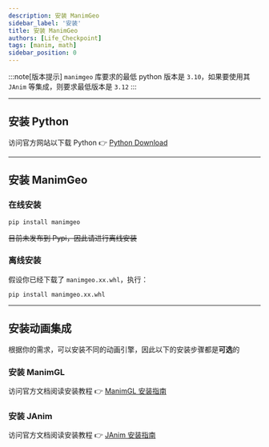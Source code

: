 ```yaml
---
description: 安装 ManimGeo
sidebar_label: '安装'
title: 安装 ManimGeo
authors: [Life_Checkpoint]
tags: [manim, math]
sidebar_position: 0
---
```


:::note[版本提示]
`manimgeo` 库要求的最低 python 版本是 `3.10`，如果要使用其 `JAnim` 等集成，则要求最低版本是 `3.12`
:::

---

## 安装 Python

访问官方网站以下载 Python 👉 [Python Download](https://www.python.org/downloads/)

---

## 安装 ManimGeo

### 在线安装

```shell
pip install manimgeo
```

~~目前未发布到 Pypi，因此请进行离线安装~~

### 离线安装

假设你已经下载了 `manimgeo.xx.whl`，执行：

```shell
pip install manimgeo.xx.whl 
```

---

## 安装动画集成

根据你的需求，可以安装不同的动画引擎，因此以下的安装步骤都是**可选**的

### 安装 ManimGL

访问官方文档阅读安装教程 👉 [ManimGL 安装指南](https://manimgl-zh.readthedocs.io/zh-cn/latest/getting_started/installation.html)

### 安装 JAnim

访问官方文档阅读安装教程 👉 [JAnim 安装指南](https://janim.readthedocs.io/zh-cn/latest/tutorial/installation.html)

